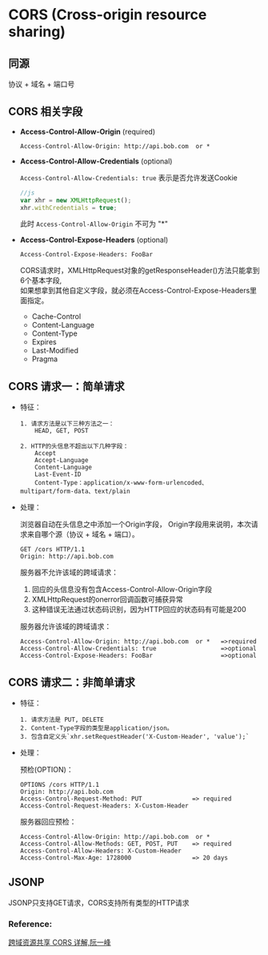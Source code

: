 # CORS (Cross-origin resource sharing)

## 同源

协议 + 域名 + 端口号

## CORS 相关字段

* **Access-Control-Allow-Origin** (required)

    `Access-Control-Allow-Origin: http://api.bob.com  or *`

* **Access-Control-Allow-Credentials** (optional)

    `Access-Control-Allow-Credentials: true` 表示是否允许发送Cookie
    
    ```javascript
    //js
    var xhr = new XMLHttpRequest();
    xhr.withCredentials = true;
    ```
    
    此时 `Access-Control-Allow-Origin` 不可为 "*" 

* **Access-Control-Expose-Headers** (optional)

    `Access-Control-Expose-Headers: FooBar`

    CORS请求时，XMLHttpRequest对象的getResponseHeader()方法只能拿到6个基本字段,<br>
    如果想拿到其他自定义字段，就必须在Access-Control-Expose-Headers里面指定。
    
    * Cache-Control
    * Content-Language
    * Content-Type
    * Expires
    * Last-Modified
    * Pragma
    

## CORS 请求一：简单请求

* 特征：

    ```
    1. 请求方法是以下三种方法之一：
        HEAD, GET, POST

    2. HTTP的头信息不超出以下几种字段：
        Accept
        Accept-Language
        Content-Language
        Last-Event-ID
        Content-Type：application/x-www-form-urlencoded、multipart/form-data、text/plain
    ```
    
* 处理：

    浏览器自动在头信息之中添加一个Origin字段，
    Origin字段用来说明，本次请求来自哪个源（协议 + 域名 + 端口）。
    
    ```
    GET /cors HTTP/1.1
    Origin: http://api.bob.com
    ```
    
    服务器不允许该域的跨域请求：
    
    1. 回应的头信息没有包含Access-Control-Allow-Origin字段
    2. XMLHttpRequest的onerror回调函数可捕获异常
    3. 这种错误无法通过状态码识别，因为HTTP回应的状态码有可能是200
    
    服务器允许该域的跨域请求：
    
    ```
    Access-Control-Allow-Origin: http://api.bob.com  or *   =>required
    Access-Control-Allow-Credentials: true                  =>optional
    Access-Control-Expose-Headers: FooBar                   =>optional
    ```
    
## CORS 请求二：非简单请求

* 特征：

    ```
    1. 请求方法是 PUT, DELETE
    2. Content-Type字段的类型是application/json。
    3. 包含自定义头`xhr.setRequestHeader('X-Custom-Header', 'value');`
    ```
    
* 处理：

    预检(OPTION)：
    ```
    OPTIONS /cors HTTP/1.1
    Origin: http://api.bob.com
    Access-Control-Request-Method: PUT              => required
    Access-Control-Request-Headers: X-Custom-Header 
    ```
    
    服务器回应预检：
    ```
    Access-Control-Allow-Origin: http://api.bob.com  or * 
    Access-Control-Allow-Methods: GET, POST, PUT    => required
    Access-Control-Allow-Headers: X-Custom-Header
    Access-Control-Max-Age: 1728000                 => 20 days
    ```
    
## JSONP

JSONP只支持GET请求，CORS支持所有类型的HTTP请求


### Reference:

[跨域资源共享 CORS 详解,阮一峰](http://www.ruanyifeng.com/blog/2016/04/cors.html)